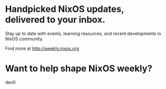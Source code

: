 # Handpicked NixOS updates, delivered to your inbox.

Stay up to date with events, learning resources, and recent developments in
NixOS community.

Find more at http://weekly.nixos.org


# Want to help shape NixOS weekly?

dev0
